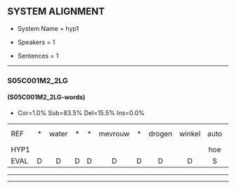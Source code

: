 
## SYSTEM ALIGNMENT

- System Name = hyp1

- Speakers = 1

- Sentences = 1

---

### S05C001M2_2LG

#### (S05C001M2_2LG-words)

- Cor=1.0%	Sub=83.5%	Del=15.5%	Ins=0.0%

|  |  |  |  |  |  |  |  |  |  |  |  |  |  |  |  |  |  |  |  |  |  |  |  |  |  |  |  |  |  |  |  |  |  |  |  |  |  |  |  |  |  |  |  |  |  |  |  |  |  |  |  |  |  |  |  |  |  |  |  |  |  |  |  |  |  |  |  |  |  |  |  |  |  |  |  |  |  |  |  |  |  |  |  |  |  |  |  |  |  |  |  |  |  |  |  |  |  |
|:--- |:---:|:---:|:---:|:---:|:---:|:---:|:---:|:---:|:---:|:---:|:---:|:---:|:---:|:---:|:---:|:---:|:---:|:---:|:---:|:---:|:---:|:---:|:---:|:---:|:---:|:---:|:---:|:---:|:---:|:---:|:---:|:---:|:---:|:---:|:---:|:---:|:---:|:---:|:---:|:---:|:---:|:---:|:---:|:---:|:---:|:---:|:---:|:---:|:---:|:---:|:---:|:---:|:---:|:---:|:---:|:---:|:---:|:---:|:---:|:---:|:---:|:---:|:---:|:---:|:---:|:---:|:---:|:---:|:---:|:---:|:---:|:---:|:---:|:---:|:---:|:---:|:---:|:---:|:---:|:---:|:---:|:---:|:---:|:---:|:---:|:---:|:---:|:---:|:---:|:---:|:---:|:---:|:---:|:---:|:---:|:---:|:---:|
| REF | * | water | * | * | mevrouw | * | drogen | winkel | auto | * | * | * | * | * | * | verhaal | * | * | * | * | koning | moeilijk | * | speelplaats | drinken | * | * | * | * | hoofdpijn | * | * | * | * | * | * | * | * | vliegtuig | * | * | stoppen | * | opnieuw | gooien | sneeuwen | moeder | liedje | *s | potlood | * | * | * | * | fietsbel | vinger | dichtbij | meisje | * | * | * | * | chauffeur | muziek | waarom | scheuren | * | * | * | * | * | *s | * | * | zwemmen | vuurwerk | * | * | * | appel | cola | kussen | * | * | eerste | circus | * | * | * | * | * | * | * | * | kleuren | voetbal | vlinder*(vrienden) |
| HYP1 |  |  |  |  |  |  |  |  | hoe | warter | nee | u | k | ho | ogen | ikoru | olto | sho | shel | to | ah | o | schouders | hal | kom | krn | éénkniemooi | uh | gek | speen | plat | tinun | hooft | oof | pijn | hooft | gu | reg | iu | wat | regen | enltuigvliegtuig | toepen | sto | s | tou | ven | op | op | niew | groeien | sneew | en | mtog | l | dotloot | i | befitspel | vinnor | is | e | nes | a | er | fer | nik | waom | em | a | an | zuremn | zur | werk | a | uh | p | pul | pcola | kus | hun | erst | eerstde | i | i | i | circus |  |  |  |  |  |  |  | kmegun | od | bal | vorinten |
| EVAL | D | D | D | D | D | D | D | D | S | S | S | S | S | S | S | S | S | S | S | S | S | S | S | S | S | S | S | S | S | S | S | S | S | S | S | S | S | S | S | S | S | S | S | S | S | S | S | S | S | S | S | S | S | S | S | S | S | S | S | S | S | S | S | S | S | S | S | S | S | S | S | S | S | S | S | S | S | S | S | S | S | S | S | S | S |  | D | D | D | D | D | D | D | S | S | S | S |
---

---
